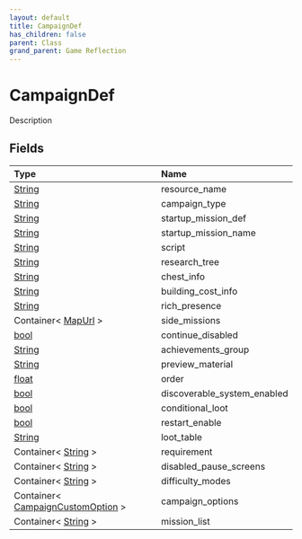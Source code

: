 ```yaml
---
layout: default
title: CampaignDef
has_children: false
parent: Class
grand_parent: Game Reflection
---
```

# CampaignDef
Description 

## Fields

| Type | Name |
|:----------|:--------------|
| [String](/riftbreaker-wiki/docs/game-reflection/components/string/) | resource_name |
| [String](/riftbreaker-wiki/docs/game-reflection/components/string/) | campaign_type |
| [String](/riftbreaker-wiki/docs/game-reflection/components/string/) | startup_mission_def |
| [String](/riftbreaker-wiki/docs/game-reflection/components/string/) | startup_mission_name |
| [String](/riftbreaker-wiki/docs/game-reflection/components/string/) | script |
| [String](/riftbreaker-wiki/docs/game-reflection/components/string/) | research_tree |
| [String](/riftbreaker-wiki/docs/game-reflection/components/string/) | chest_info |
| [String](/riftbreaker-wiki/docs/game-reflection/components/string/) | building_cost_info |
| [String](/riftbreaker-wiki/docs/game-reflection/components/string/) | rich_presence |
| Container< [MapUrl](/riftbreaker-wiki/docs/game-reflection/classes/map_url/) > | side_missions |
| [bool](/riftbreaker-wiki/docs/game-reflection/components/bool/) | continue_disabled |
| [String](/riftbreaker-wiki/docs/game-reflection/components/string/) | achievements_group |
| [String](/riftbreaker-wiki/docs/game-reflection/components/string/) | preview_material |
| [float](/riftbreaker-wiki/docs/game-reflection/components/float/) | order |
| [bool](/riftbreaker-wiki/docs/game-reflection/components/bool/) | discoverable_system_enabled |
| [bool](/riftbreaker-wiki/docs/game-reflection/components/bool/) | conditional_loot |
| [bool](/riftbreaker-wiki/docs/game-reflection/components/bool/) | restart_enable |
| [String](/riftbreaker-wiki/docs/game-reflection/components/string/) | loot_table |
| Container< [String](/riftbreaker-wiki/docs/game-reflection/components/string/) > | requirement |
| Container< [String](/riftbreaker-wiki/docs/game-reflection/components/string/) > | disabled_pause_screens |
| Container< [String](/riftbreaker-wiki/docs/game-reflection/components/string/) > | difficulty_modes |
| Container< [CampaignCustomOption](/riftbreaker-wiki/docs/game-reflection/classes/campaign_custom_option/) > | campaign_options |
| Container< [String](/riftbreaker-wiki/docs/game-reflection/components/string/) > | mission_list |

